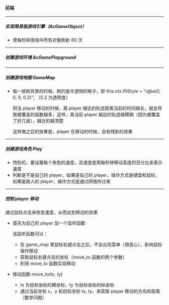 #### 前端

--------------

##### 实现简易版游戏引擎（AcGameObject）

- 使每秒钟游戏中所有对象刷新 60 次

------------------

##### 创建游戏环境 AcGamePlayground

------------

##### 创建游戏地图 GameMap

- 每一帧刷背景的时候，刷的是半透明的板子，即 this.ctx.fillStyle = "rgba(0, 0, 0, 0.2)"; （0.2 为透明度）

  则当 player 移动的时候，离 player 越远的轨迹距离当前的时间越长，就会导致被覆盖的层数越多，这样，离当前 player 越远的轨迹越模糊（因为被覆盖了好几层），越近的越清楚

  这样做之后的效果是，player 在移动的时候，会有残影的效果

------------

##### 创建游戏角色 Play

- 特别的，要设置每个角色的速度，且速度是用每秒钟移动高度的百分比来表示速度
- 判断是不是自己的 player，如果是自己的 player，操作方式是键盘和鼠标，如果是敌人的 player，操作方式是通过网络传过来

-------------------------

##### 控制 player 移动

通过鼠标点击来改变速度，从而达到移动的效果

- 首先为自己的 player 加一个监听函数

  该监听函数可以：

  - 在 game_map 里鼠标右键点击之后，不会出现菜单（很恶心），影响鼠标操作移动
  - 获取鼠标右键点击的坐标（move_to 函数的两个参数）
  - 利用 move_to 函数实现移动

- 移动函数 move_to(tx, ty)

  - tx 为目标坐标的横坐标，ty 为目标坐标的纵坐标
  - 通过当前坐标 x，y 和目标坐标 tx, ty，来获取 player 移动的方向和距离（数学问题）